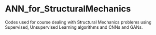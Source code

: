 # ANN_for_StructuralMechanics
Codes used for course dealing with Structural Mechanics problems using Supervised, Unsupervised Learning algorithms and CNNs and GANs.
